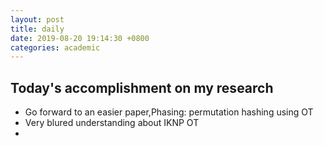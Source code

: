 ```yaml
---
layout: post
title: daily
date: 2019-08-20 19:14:30 +0800
categories: academic
---
```


## Today's accomplishment on my research
* Go forward to an easier paper,Phasing: permutation hashing using OT
* Very blured understanding about IKNP OT
*
